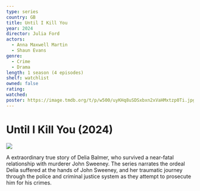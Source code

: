 ```yaml
---
type: series
country: GB
title: Until I Kill You
year: 2024
director: Julia Ford
actors:
  - Anna Maxwell Martin
  - Shaun Evans
genre:
  - Crime
  - Drama
length: 1 season (4 episodes)
shelf: watchlist
owned: false
rating:
watched:
poster: https://image.tmdb.org/t/p/w500/uyKHq8uSDSxbxn2xVaHMxtzp0Ti.jpg
---
```


# Until I Kill You (2024)

![](https://image.tmdb.org/t/p/w500/uyKHq8uSDSxbxn2xVaHMxtzp0Ti.jpg)

A extraordinary true story of Delia Balmer, who survived a near-fatal relationship with murderer John Sweeney. The series narrates the ordeal Delia suffered at the hands of John Sweeney, and her traumatic journey through the police and criminal justice system as they attempt to prosecute him for his crimes.
